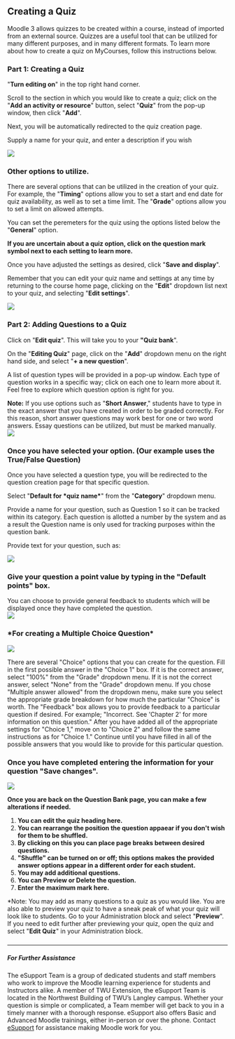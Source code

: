 ## Creating a Quiz

Moodle 3 allows quizzes to be created within a course, instead of imported from an external source. Quizzes are a useful tool that can be utilized for many different purposes, and in many different formats. To learn more about how to create a quiz on MyCourses, follow this instructions below.

### Part 1: Creating a Quiz

"**Turn editing on**" in the top right hand corner.

Scroll to the section in which you would like to create a quiz; click on the "**Add an activity or resource**" button, select "**Quiz**" from the pop-up window, then click "**Add**".

Next, you will be automatically redirected to the quiz creation page.

Supply a name for your quiz, and enter a description if you wish

![](/assets/part-1--creating-a-quiz.png)

### Other options to utilize.

There are several options that can be utilized in the creation of your quiz. For example, the "**Timing**" options allow you to set a start and end date for quiz availability, as well as to set a time limit. The "**Grade**" options allow you to set a limit on allowed attempts.

You can set the peremeters for the quiz using the options listed below the "**General**" option.

**If you are uncertain about a quiz option, click on the question mark symbol next to each setting to learn more.**

Once you have adjusted the settings as desired, click "**Save and display**".

Remember that you can edit your quiz name and settings at any time by returning to the course home page, clicking on the "**Edit**" dropdown list next to your quiz, and selecting "**Edit settings**".

![](/assets/other-options-to-utilize.png)

### 

### Part 2: Adding Questions to a Quiz

Click on "**Edit quiz**". This will take you to your **"Quiz bank**".

On the "**Editing Quiz**" page, click on the "**Add**" dropdown menu on the right hand side, and select "**+ a new question**".

A list of question types will be provided in a pop-up window. Each type of question works in a specific way; click on each one to learn more about it. Feel free to explore which question option is right for you.

**Note:** If you use options such as "**Short Answer**," students have to type in the exact answer that you have created in order to be graded correctly. For this reason, short answer questions may work best for one or two word answers. Essay questions can be utilized, but must be marked manually.  
![](/assets/part-2--adding-questions-to-a-quiz.png)

### 

### Once you have selected your option. \(Our example uses the True/False Question\)

Once you have selected a question type, you will be redirected to the question creation page for that specific question.

Select "**Default for \*quiz name\***" from the "**Category**" dropdown menu.

Provide a name for your question, such as Question 1 so it can be tracked within its category. Each question is allotted a number by the system and as a result the Question name is only used for tracking purposes within the question bank.

Provide text for your question, such as:

![](/assets/once-you-have-selected-your-option--our-example-uses-the-true-false-question-.png)

### 

### Give your question a point value by typing in the "Default points" box.

You can choose to provide general feedback to students which will be displayed once they have completed the question.  
![](/assets/give-your-question-a-point-value-by-typing-in-the--default-points--box.png)

### 

### \*For creating a Multiple Choice Question\*

![](/assets/-for-creating-a-multiple-choice-question--.png)

There are several "Choice" options that you can create for the question. Fill in the first possible answer in the "Choice 1" box. If it is the correct answer, select "100%" from the "Grade" dropdown menu. If it is not the correct answer, select "None" from the "Grade" dropdown menu. If you chose "Multiple answer allowed" from the dropdown menu, make sure you select the appropriate grade breakdown for how much the particular "Choice" is worth. The "Feedback" box allows you to provide feedback to a particular question if desired. For example; "Incorrect. See 'Chapter 2' for more information on this question." After you have added all of the appropriate settings for "Choice 1," move on to "Choice 2" and follow the same instructions as for "Choice 1." Continue until you have filled in all of the possible answers that you would like to provide for this particular question.

### 

### Once you have completed entering the information for your question "Save changes".

![](/assets/once-you-have-completed-entering-the-information-for-your-question--save-changes--.png)

**Once you are back on the Question Bank page, you can make a few alterations if needed.**

1. **You can edit the quiz heading here.**
2. **You can rearrange the position the question appaear if you don't wish for them to be shuffled.**
3. **By clicking on this you can place page breaks between desired questions.**
4. **"Shuffle" can be turned on or off; this options makes the provided answer options appear in a different order for each student.**
5. **You may add additional questions.**
6. **You can Preview or Delete the question.**
7. **Enter the maximum mark here.**

\*Note: You may add as many questions to a quiz as you would like. You are also able to preview your quiz to have a sneak peak of what your quiz will look like to students. Go to your Administration block and select "**Preview**". If you need to edit further after previewing your quiz, open the quiz and select "**Edit Quiz**" in your Administration block.

##### 

---

##### For Further Assistance

The eSupport Team is a group of dedicated students and staff members who work to improve the Moodle learning experience for students and Instructors alike. A member of TWU Extension, the eSupport Team is located in the Northwest Building of TWU’s Langley campus. Whether your question is simple or complicated, a Team member will get back to you in a timely manner with a thorough response. eSupport also offers Basic and Advanced Moodle trainings, either in-person or over the phone. Contact [eSupport](https://trinitywestern.teamdynamix.com/TDClient/Requests/ServiceDet?ID=16141) for assistance making Moodle work for you.

